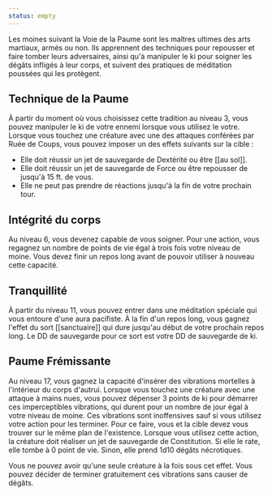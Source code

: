 ```yaml
---
status: empty
---
```

Les moines suivant la Voie de la Paume sont les maîtres ultimes des arts martiaux, armés ou non. Ils apprennent des techniques pour repousser et faire tomber leurs adversaires, ainsi qu'à manipuler le ki pour soigner les dégâts infligés à leur corps, et suivent des pratiques de méditation poussées qui les protègent.

## Technique de la Paume

À partir du moment où vous choisissez cette tradition au niveau 3, vous pouvez manipuler le ki de votre ennemi lorsque vous utilisez le votre. Lorsque vous touchez une créature avec une des attaques conférées par Ruée de Coups, vous pouvez imposer un des effets suivants sur la cible :
 - Elle doit réussir un jet de sauvegarde de Dextérité ou être [[au sol]].
 - Elle doit réussir un jet de sauvegarde de Force ou être repousser de jusqu'à 15 ft. de vous.
 - Elle ne peut pas prendre de réactions jusqu'à la fin de votre prochain tour.

## Intégrité du corps

Au niveau 6, vous devenez capable de vous soigner. Pour une action, vous regagnez un nombre de points de vie égal à trois fois votre niveau de moine. Vous devez finir un repos long avant de pouvoir utiliser à nouveau cette capacité.

## Tranquillité

À partir du niveau 11, vous pouvez entrer dans une méditation spéciale qui vous entoure d'une aura pacifiste. À la fin d'un repos long, vous gagnez l'effet du sort [[sanctuaire]] qui dure jusqu'au début de votre prochain repos long. Le DD de sauvegarde pour ce sort est votre DD de sauvegarde de ki.

## Paume Frémissante

Au niveau 17, vous gagnez la capacité d'insérer des vibrations mortelles à l'intérieur du corps d'autrui. Lorsque vous touchez une créature avec une attaque à mains nues, vous pouvez dépenser 3 points de ki pour démarrer ces imperceptibles vibrations, qui durent pour un nombre de jour égal à votre niveau de moine. Ces vibrations sont inoffensives sauf si vous utilisez votre action pour les terminer. Pour ce faire, vous et la cible devez vous trouver sur le même plan de l'existence. Lorsque vous utilisez cette action, la créature doit réaliser un jet de sauvegarde de Constitution. Si elle le rate, elle tombe à 0 point de vie. Sinon, elle prend 1d10 dégâts nécrotiques.

Vous ne pouvez avoir qu'une seule créature à la fois sous cet effet. Vous pouvez décider de terminer gratuitement ces vibrations sans causer de dégâts.

